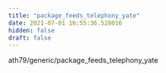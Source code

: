 ```yaml
---
title: "package_feeds_telephony_yate"
date: 2021-07-01 16:55:36.528016
hidden: false
draft: false
---
```


ath79/generic/package_feeds_telephony_yate

